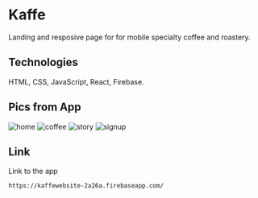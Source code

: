 # Kaffe
Landing and resposive page for  for mobile specialty coffee and roastery.


## Technologies 
HTML, CSS, JavaScript, React, Firebase.


## Pics from App 
![home](https://user-images.githubusercontent.com/89075935/149150170-c336337d-93d5-48a6-98b1-8115bd559fbf.png)
![coffee](https://user-images.githubusercontent.com/89075935/149150185-92a33705-4a5a-4d50-81cb-3390d1f80e19.png)
![story](https://user-images.githubusercontent.com/89075935/149150195-48afbdd9-6595-40a6-b96f-dc491fe83911.png)
![signup](https://user-images.githubusercontent.com/89075935/149150204-35b7158b-d911-46e0-a502-624b1db90fce.png)



## Link
Link to the app
```
https://kaffewebsite-2a26a.firebaseapp.com/
```
